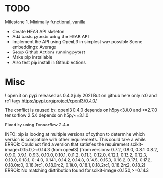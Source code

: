 
# TODO

Milestone 1. Minimally functional, vanilla

- Create HEAR API skeleton
- Add basic pytests using the HEAR API
- Implement the API using OpenL3 in simplest way possible
Scene embeddings: Average
- Setup Github Actions running pytest
- Make pip installable
- Also test pip install in Github Actions

# Misc
! openl3 on pypi released as 0.4.0 july 2021
But on github here only rc0 and rc1 tags
https://pypi.org/project/openl3/0.4.0/



The conflict is caused by:
    openl3 0.4.0 depends on h5py<3.0.0 and >=2.7.0
    tensorflow 2.5.0 depends on h5py~=3.1.0

Fixed by using Tensorflow 2.4.x


INFO: pip is looking at multiple versions of cython to determine which version is compatible with other requirements. This could take a while.
ERROR: Could not find a version that satisfies the requirement scikit-image<0.15.0,>=0.14.3 (from openl3) (from versions: 0.7.2, 0.8.0, 0.8.1, 0.8.2, 0.9.0, 0.9.1, 0.9.3, 0.10.0, 0.10.1, 0.11.2, 0.11.3, 0.12.0, 0.12.1, 0.12.2, 0.12.3, 0.13.0, 0.13.1, 0.14.0, 0.14.1, 0.14.2, 0.14.3, 0.14.5, 0.15.0, 0.16.2, 0.17.1, 0.17.2, 0.18.0rc0, 0.18.0rc1, 0.18.0rc2, 0.18.0, 0.18.1, 0.18.2rc1, 0.18.2rc2, 0.18.2)
ERROR: No matching distribution found for scikit-image<0.15.0,>=0.14.3

